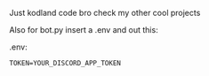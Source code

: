 Just kodland code bro check my other cool projects

Also for bot.py insert a .env and out this:

.env:

```env
TOKEN=YOUR_DISCORD_APP_TOKEN

```
